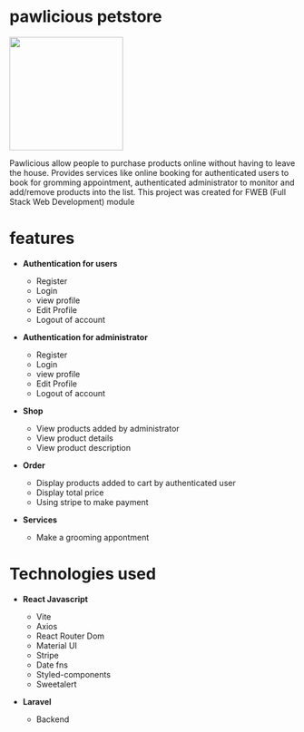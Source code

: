 # pawlicious petstore
<img src="https://user-images.githubusercontent.com/83064421/222097761-e1aa7094-4bbd-4b9c-9090-eb5b75eeea0e.png" width="200" height="200">

Pawlicious allow people to purchase products online without having to leave the house. Provides services like online booking for authenticated users to book for gromming appointment, authenticated administrator to monitor and add/remove products into the list.
This project was created for FWEB (Full Stack Web Development) module
# features
- <b>Authentication for users</b>
  - Register
  - Login
  - view profile
  - Edit Profile
  - Logout of account

- <b>Authentication for administrator</b>
  - Register
  - Login
  - view profile
  - Edit Profile
  - Logout of account

- <b>Shop</b>
  - View products added by administrator
  - View product details
  - View product description
  
- <b>Order</b>
  - Display products added to cart by authenticated user
  - Display total price
  - Using stripe to make payment
  
- <b>Services</b>
  - Make a grooming appontment

# Technologies used

- <b>React Javascript</b>
  - Vite
  - Axios
  - React Router Dom
  - Material UI
  - Stripe
  - Date fns
  - Styled-components
  - Sweetalert
  
- <b>Laravel</b>
  - Backend
